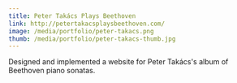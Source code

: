 ```yaml
---
title: Peter Takács Plays Beethoven
link: http://petertakacsplaysbeethoven.com/
image: /media/portfolio/peter-takacs.png
thumb: /media/portfolio/peter-takacs-thumb.jpg
---
```


Designed and implemented a website for Peter Takács's album of Beethoven piano sonatas.